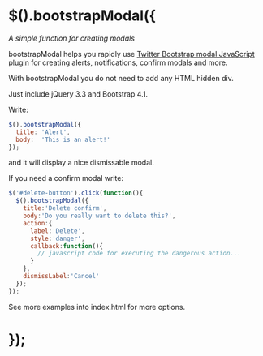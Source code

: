 # $().bootstrapModal({

*A simple function for creating modals*

bootstrapModal helps you rapidly use <a href="http://twitter.github.com/bootstrap/javascript.html#modals">Twitter Bootstrap modal JavaScript plugin</a> for creating alerts, notifications, confirm modals and more.

With bootstrapModal you do not need to add any HTML hidden div.

Just include jQuery 3.3 and Bootstrap 4.1.

Write:

```javascript
$().bootstrapModal({
  title: 'Alert',
  body:  'This is an alert!'
});
```

and it will display a nice dismissable modal.

If you need a confirm modal write:

```javascript
$('#delete-button').click(function(){
  $().bootstrapModal({
    title:'Delete confirm',
    body:'Do you really want to delete this?',
    action:{
      label:'Delete',
      style:'danger',
      callback:function(){
        // javascript code for executing the dangerous action...
      }
    },
    dismissLabel:'Cancel'
  });
});
```

See more examples into index.html for more options.

# });
